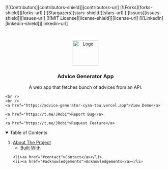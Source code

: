 [![Contributors][contributors-shield]][contributors-url]
[![Forks][forks-shield]][forks-url]
[![Stargazers][stars-shield]][stars-url]
[![Issues][issues-shield]][issues-url]
[![MIT License][license-shield]][license-url]
[![LinkedIn][linkedin-shield]][linkedin-url]

<!-- PROJECT LOGO -->
<br />
<p align="center">
  <a href="https://github.com/John-droid-dotcom/advice-generator">
    <img src="images/logo.png" alt="Logo" width="80" height="80">
  </a>

  <h3 align="center">Advice Generator App</h3>

  <p align="center">
    A web app that fetches bunch of advices from an API.
    <br />
    
    <br />
    <br />
    <a href="https://advice-generator-cyan-tau.vercel.app">View Demo</a>
    ·
    <a href="https://t.me/JRobi">Report Bug</a>
    ·
    <a href="https://t.me/JRobi">Request Feature</a>
  </p>
</p>

<!-- TABLE OF CONTENTS -->
<details open="open">
  <summary>Table of Contents</summary>
  <ol>
    <li>
      <a href="#about-the-project">About The Project</a>
      <ul>
        <li><a href="#built-with">Built With</a></li>
      </ul>
    </li>
    
    <li><a href="#contact">Contact</a></li>
    <li><a href="#acknowledgements">Acknowledgements</a></li>
  </ol>
</details>

